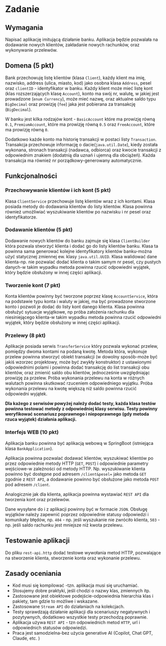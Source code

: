 # Zadanie #

## Wymagania ##

Napisać aplikację imitującą działanie banku. Aplikacja będzie pozwalała na dodawanie
nowych klientów, zakładanie nowych rachunków, oraz wykonywanie przelewów.

## Domena  (5 pkt) ##

Bank przechowuję listę klientów (klasa `Client`), każdy klient ma imię, nazwisko, address (ulica, miasto, kod) jako osobna klasa `Address`, pesel oraz `clientID` - identyfikator w banku.
Każdy klient może mieć listę kont (klas rozszerzających klasę `Account`), konto ma swój nr, walutę, w jakiej jest prowadzone (`enum Currency`), może mieć nazwę, oraz aktualne saldo typu `BigDecimal` oraz prowizję (`fee`) jaka jest pobierana za transakcję (`BigDecimal`).

W banku jest kilka rodzajów kont - `BasicAccount` które ma prowizję równą `0.1`, `PremiumAccount`, które ma prowizję równą `0.5` oraz `FreeAccount`, które ma prowizję równą `0`.

Dodatkowo każde konto ma historię transakcji w postaci listy `Transaction`. Transakcja przechowuje informację o dacie(`java.util.Date`), kiedy została wykonana, stronach transakcji (nadawca, odbiorca) oraz kwocie transakcji z odpowiednim znakiem (dodatnią dla uznań i ujemną dla obciążeń). Każda transakcja ma również nr porządkowy-generowany automatycznie.

## Funkcjonalności ##

### Przechowywanie klientów i ich kont (5 pkt) ###

Klasa `ClientService` przechowuje listę klientów wraz z ich kontami. Klasa posiada metody do dodawania klientów do listy klientów. Klasa powinna również umożliwiać wyszukiwanie klientów po nazwisku i nr pesel oraz identyfikatorze.

### Dodawanie klientów  (5 pkt) ###

Dodawanie nowych klientów do banku zajmuje się klasa `ClientBuilder` która pozwala stworzyć klienta i dodać go do listy klientów banku. Klasa ta powinna sama generować kolejne identyfikatory klientów banku-można użyć statycznej zmiennej ew. klasy `java.util.UUID`. Klasa walidować dane klienta-np. nie pozwalać dodać klienta o takim samym nr pesel, czy pustych danych-w takim wypadku metoda powinna rzucić odpowiedni wyjątek, który będzie obsłużony w innej części aplikacji.

### Tworzenie kont (7 pkt) ###

Konta klientów powinny być tworzone poprzez klasę `AccountService`, która na podstawie typu konta i waluty w jakiej, ma być prowadzone stworzone konto i pozwoli je dodać do listy kont danego klienta. Klasa powinna obsłużyć sytuacje wyjątkowe, np próba założenia rachunku dla niesiniejącego klienta-w takim wypadku metoda powinna rzucić odpowiedni wyjątek, który będzie obsłużony w innej części aplikacji.

### Przelewy (8 pkt) ###

Aplikacje posiada serwis `TransferService` który pozwala wykonać przelew,
pomiędzy dwoma kontami na podaną kwotę. Metoda która, wykonuje przelew powinna stworzyć obiekt transakcji (w dowolny sposób-może być jakiś wzorzec projektowy, może być zwykły konstruktor) z ustawionymi odpowiednimi polami i powinna dodać transakcję do list transakcji obu klientów, oraz zmienić saldo obu klientów, jednocześnie uwzględniając prowizję za przelew. Próba wykonania przelewu na konta w różnych walutach powinna skutkować rzuceniem odpowiedniego wyjątku. Próba wykonania przelewu na kwotę większą niż saldo powinna rzucić odpowiedni wyjątek.


**Dla każego z serwisów powyżej należy dodać testy, każda klasa testów powinna testować metody z odpowiedniej klasy serwisu. Testy powinny weryfikować scenariusz poprawnego i niepoprawnego (gdy metoda rzuca wyjątek) działania aplikacji.**

### Interfejs WEB (10 pkt) ###
                  
Aplikacja banku powinna być aplikacją webową w SpringBoot (istniejąca klasa `BankApplication`). 

Aplikacja powinna pozwalać dodawać klientów, wyszukiwać klientów po przez odpowiednie metody HTTP (`GET`, `POST`) i odpowiednie parametry wejściowe-w zależności od metody HTTP. Np. wyszukiwanie klienta powinno być dostępne pod adresem  `/client&pesel=` jako metoda `GET` zgodnie z `REST API`, a dodawanie powinno być obsłużone jako metoda `POST` pod adresem `/client`.

Analogicznie jak dla klienta, aplikacja powinna wystawiać `REST API` dla tworzenia kont oraz przelewów. 

Dane wysyłane do i z aplikacji powinny być w formacie `JSON`. Obsługę wyjątków należy zapewnić poprzez odpowiednie statusy odpowiedzi i komunikaty błędów, np. `404` - np. jeśli wyszukanie nie zwróciło klienta, `503` - np. jeśli saldo rachunku jest mniejsze niż kwota przelewu. 

## Testowanie aplikacji ##

Do pliku `rest-api.http` dodać testowe wywołania metod HTTP, pozwalające na stworzenie klienta, stworzenie konta oraz wykonanie przelewu. 
              

## Zasady oceniania ##

* Kod musi się kompilować -tzn. aplikacja musi się uruchamiać.
* Stosujemy dobre praktyki, jeśli chodzi o nazwy klas, zmiennych itp.
* Zastosowane jest obiektowe podejście-odpowiednia hierarchia klas i pakiety, tam gdzie to możliwe i wskazane.
* Zastosowane `Stream API` do działaniach na kolekcjach.
* Testy sprawdzają działanie aplikacji dla scenariuszy negatywnych i pozytywnych, dodatkowo wszystkie testy przechodzą poprawnie.
* Aplikacja używa `REST API` - tzn odpowiednich metod `HTTP`, url i odpowiednich statusów odpowiedzi.
* Praca jest samodzielna-bez użycia generative AI (Copilot, Chat GPT, Claude, etc. ) 
